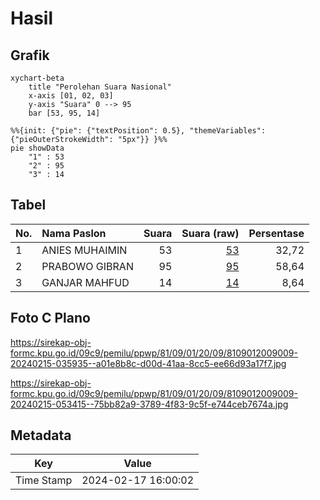 # Hasil

## Grafik

```mermaid
xychart-beta
    title "Perolehan Suara Nasional"
    x-axis [01, 02, 03]
    y-axis "Suara" 0 --> 95
    bar [53, 95, 14]
```

```mermaid
%%{init: {"pie": {"textPosition": 0.5}, "themeVariables": {"pieOuterStrokeWidth": "5px"}} }%%
pie showData
    "1" : 53
    "2" : 95
    "3" : 14
```

## Tabel

| No. | Nama Paslon    | Suara | Suara (raw) | Persentase |
|:--- |:-------------- | -----:| -----------:| ----------:|
| 1   | ANIES MUHAIMIN | 53    | [53][p-1]   | 32,72      |
| 2   | PRABOWO GIBRAN | 95    | [95][p-2]   | 58,64      |
| 3   | GANJAR MAHFUD  | 14    | [14][p-3]   | 8,64       |


[p-1]: https://github.com/gigit-pemilu/pemilu-2024/blob/main/pilpres/hitung-suara/sub/81-maluku/sub/09-buru-selatan/sub/01-namrole/sub/2009-labuang/sub/009-tps/sub/paslon-1.txt
[p-2]: https://github.com/gigit-pemilu/pemilu-2024/blob/main/pilpres/hitung-suara/sub/81-maluku/sub/09-buru-selatan/sub/01-namrole/sub/2009-labuang/sub/009-tps/sub/paslon-2.txt
[p-3]: https://github.com/gigit-pemilu/pemilu-2024/blob/main/pilpres/hitung-suara/sub/81-maluku/sub/09-buru-selatan/sub/01-namrole/sub/2009-labuang/sub/009-tps/sub/paslon-3.txt

## Foto C Plano

https://sirekap-obj-formc.kpu.go.id/09c9/pemilu/ppwp/81/09/01/20/09/8109012009009-20240215-035935--a01e8b8c-d00d-41aa-8cc5-ee66d93a17f7.jpg

https://sirekap-obj-formc.kpu.go.id/09c9/pemilu/ppwp/81/09/01/20/09/8109012009009-20240215-053415--75bb82a9-3789-4f83-9c5f-e744ceb7674a.jpg


## Metadata

| Key        | Value               |
| ---------- | ------------------- |
| Time Stamp | 2024-02-17 16:00:02 |



